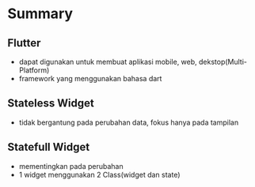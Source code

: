 # Summary

## Flutter
- dapat digunakan untuk membuat aplikasi mobile, web, dekstop(Multi-Platform)
- framework yang menggunakan bahasa dart

## Stateless Widget
- tidak bergantung pada perubahan data, fokus hanya pada tampilan

## Statefull Widget
- mementingkan pada perubahan
- 1 widget menggunakan 2 Class(widget dan state)